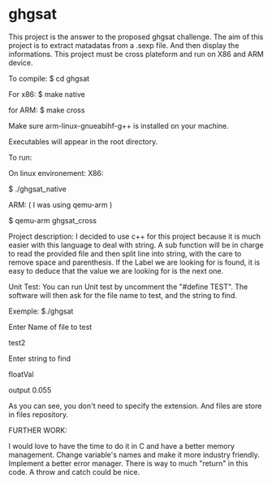 # ghgsat

This project is the answer to the proposed ghgsat challenge. 
The aim of this project is to extract matadatas from a .sexp file. And then display the informations.
This project must be cross plateform and run on X86 and ARM device. 

To compile: 
$ cd ghgsat 

For x86: 
$ make native 

for ARM: 
$ make cross 

Make sure arm-linux-gnueabihf-g++ is installed on your machine. 

Executables will appear in the root directory. 

To run: 

On linux environement: 
X86: 

$ ./ghgsat_native 

ARM: ( I was using qemu-arm ) 

$ qemu-arm ghgsat_cross 

Project description: 
I decided to use c++ for this project because it is much easier with this language to deal with string.
A sub function will be in charge to read the provided file and then split line into string, with the care to remove space and parenthesis.
If the Label we are looking for is found, it is easy to deduce that the value we are looking for is the next one. 

Unit Test: 
You can run Unit test by uncomment the "#define TEST". The software will then ask for the file name to test, and the string to find. 

Exemple: 
$./ghgsat 

Enter Name of file to test 

test2 

Enter string to find 

floatVal 

output 0.055 

As you can see, you don't need to specify the extension. And files are store in files repository.

FURTHER WORK:

I would love to have the time to do it in C and have a better memory management.
Change variable's names and make it more industry friendly.
Implement a better error manager. There is way to much "return" in this code. A throw and catch could be nice.
